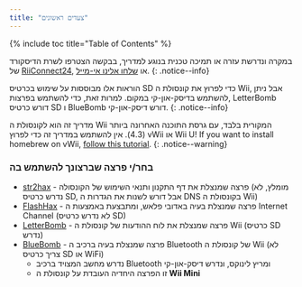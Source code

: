 ```yaml
---
title: "צעדים ראשונים"
---
```


{% include toc title="Table of Contents" %}

במקרה ונדרשת עזרה או תמיכה טכנית בנוגע למדריך, בבקשה הצטרפו לשרת הדיסקורד של [ RiiConnect24](https://discord.gg/b4Y7jfD), או [שלחו אלינו אי-מייל](mailto:support@riiconnect24.net).
{: .notice--info}

הוראות אלו מבוססות על שימוש בכרטיס SD כדי לפרוץ את קונסולת ה Wii, אבל ניתן להשתמש בדיסק-און-קי במקום. למרות זאת, כדי להשתמש בפרצות, LetterBomb דורש כרטיס SD ו BlueBomb דורש דיסק-און-קי.
{: .notice--info}

מדריך זה הוא לקונסולת ה Wii המקורית בלבד, עם גרסת התוכנה האחרונה ביותר (4.3). אין להשתמש במדריך זה כדי לפרוץ vWii או Wii U! If you want to install homebrew on vWii, [follow this tutorial](https://wiiuguide.xyz/#/vwii/vwii-modding).
{: .notice--warning}

### בחר/י פרצה שברצונך להשתמש בה

- [str2hax](str2hax) - פרצה שמנצלת את דף התקנון ותנאי השימוש של הקונסולה (מומלץ, לא נדרש כרטיס SD, אבל דורש לשנות את הגדרות ה DNS בקונסולת ה Wii)
- [FlashHax](flashhax) - פרצה שמנצלת בעיה באדובי פלאש, ומתבצעת באמצעות ה Internet Channel (לא נדרש כרטיס SD)
- [LetterBomb](letterbomb) - פרצה שמנצלת את לוח ההודעות של קונסולת ה Wii (כרטיס SD נדרש)
- [BlueBomb](bluebomb) - פרצה שמנצלת בעיה ברכיב ה Bluetooth של קונסולת ה Wii (לא צריך כרטיס SD או WiFi)
    * נדרש מחשב המצויד ברכיב Bluetooth ומריץ לינוקס, ונדרש דיסק-און-קי
    * זו הפרצה היחדיה העובדת על קונסולת ה **Wii Mini**
